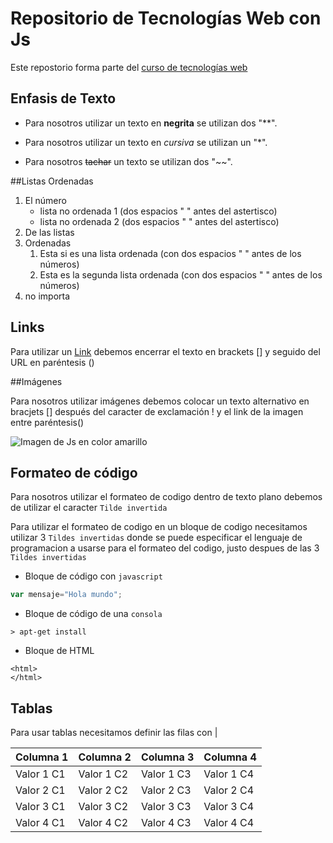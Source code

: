 # Repositorio de Tecnologías Web con Js
Este repostorio forma parte del [curso de tecnologías web](https://github.com/adrianeguez/Tec_Web_Js_2016_B)

## Enfasis de Texto

* Para nosotros utilizar un texto en **negrita** se utilizan dos "**".

* Para nosotros utilizar un texto en *cursiva* se utilizan un "*".

* Para nosotros ~~tachar~~ un texto se utilizan dos "~~".

##Listas Ordenadas

1. El número
    * lista no ordenada 1 (dos espacios " " antes del astertisco)
    * lista no ordenada 2 (dos espacios " " antes del astertisco)
2. De las listas
1. Ordenadas 
    1. Esta si es una lista ordenada (con dos espacios " " antes de los números)
    2. Esta es la segunda lista ordenada (con dos espacios " " antes de los números)
4. no importa

## Links

Para utilizar un [Link](https://github.com/Dario95/Tec_Web_Js2016_B/blob/master/Readme.md) debemos encerrar el texto en brackets [] y seguido del URL en paréntesis () 

##Imágenes 

Para nosotros utilizar imágenes debemos colocar un texto alternativo en bracjets [] después del caracter de exclamación ! y el link de la imagen entre paréntesis()

![Imagen de Js en color amarillo](https://lh3.googleusercontent.com/-CLNtMHm_YB8/AAAAAAAAAAI/AAAAAAAAAB8/toUGK2dqElY/w360-h203-p-rw/photo.jpg "Javascript")

## Formateo de código

Para nosotros utilizar el formateo de codigo dentro de texto plano debemos de utilizar el caracter `Tilde invertida`

Para utilizar el formateo de codigo en un bloque de codigo necesitamos utilizar 3 `Tildes invertidas` donde se puede especificar el lenguaje de programacion a usarse para el formateo del codigo, justo despues de las 3 `Tildes invertidas`

* Bloque de código con `javascript`

```javascript
var mensaje="Hola mundo";
```

* Bloque de código de una `consola`

```
> apt-get install
```


* Bloque de HTML

```
<html>
</html>
```
## Tablas

Para usar tablas necesitamos definir las filas con | 

|Columna 1 | Columna 2|Columna 3| Columna 4|
|---|---|---|---|
|Valor 1 C1|Valor 1 C2 |Valor 1 C3|Valor 1 C4|
|Valor 2 C1|Valor 2 C2 |Valor 2 C3|Valor 2 C4|
|Valor 3 C1|Valor 3 C2 |Valor 3 C3|Valor 3 C4|
|Valor 4 C1|Valor 4 C2 |Valor 4 C3|Valor 4 C4|
